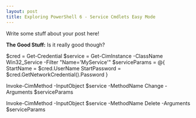 ```yaml
---
layout: post
title: Exploring PowerShell 6 - Service Cmdlets Easy Mode
---
```


Write some stuff about your post here!

**The Good Stuff:**
Is it really good though?

<!-- more -->


$cred = Get-Credential
$service = Get-CimInstance -ClassName Win32_Service -Filter "Name='MyService'"
$serviceParams = @{
    StartName = $cred.UserName
    StartPassword = $cred.GetNetworkCredential().Password
}

Invoke-CimMethod -InputObject $service -MethodName Change -Arguments $serviceParams



Invoke-CimMethod -InputObject $service -MethodName Delete -Arguments $serviceParams